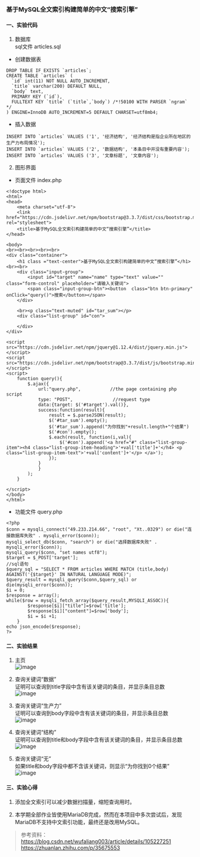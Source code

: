 ### 基于MySQL全文索引构建简单的中文“搜索引擎”

#### 一、实验代码

1. 数据库  
sql文件 articles.sql

- 创建数据表
```
DROP TABLE IF EXISTS `articles`;
CREATE TABLE `articles` (
  `id` int(11) NOT NULL AUTO_INCREMENT,
  `title` varchar(200) DEFAULT NULL,
  `body` text,
  PRIMARY KEY (`id`),
  FULLTEXT KEY `title` (`title`,`body`) /*!50100 WITH PARSER `ngram` */
) ENGINE=InnoDB AUTO_INCREMENT=5 DEFAULT CHARSET=utf8mb4;
```

- 插入数据
```
INSERT INTO `articles` VALUES ('1', '经济结构', '经济结构是指企业所在地区的生产力布局情况');
INSERT INTO `articles` VALUES ('2', '数据结构', '本条目中并没有重要内容');
INSERT INTO `articles` VALUES ('3', '文章标题', '文章内容');
```

2. 图形界面
- 页面文件 index.php
```
<!doctype html>
<html>
<head>
    <meta charset="utf-8">
    <link href="https://cdn.jsdelivr.net/npm/bootstrap@3.3.7/dist/css/bootstrap.min.css" rel="stylesheet">
    <title>基于MySQL全文索引构建简单的中文“搜索引擎”</title>
</head>

<body>
<br><br><br><br><br>
<div class="container">
    <h1 class ="text-center">基于MySQL全文索引构建简单的中文“搜索引擎”</h1><br><br>
    <div class="input-group">
        <input id="target" name="name" type="text" value="" class="form-control" placeholder="请输入关键词">
        <span class="input-group-btn"><button  class="btn btn-primary" onClick="query()">搜索</button></span>
    </div>

    <br><p class="text-muted" id="tar_sum"></p>
    <div class="list-group" id="con">

    </div>
</div>

<script src="https://cdn.jsdelivr.net/npm/jquery@1.12.4/dist/jquery.min.js"></script>
<script src="https://cdn.jsdelivr.net/npm/bootstrap@3.3.7/dist/js/bootstrap.min.js"></script>
<script>
    function query(){
        $.ajax({
            url:"query.php",           //the page containing php script
            type: "POST",               //request type
            data:{target: $('#target').val()},
            success:function(result){
                result = $.parseJSON(result);
                $('#tar_sum').empty();
                $('#tar_sum').append("为你找到"+result.length+"个结果")
                $('#con').empty();
                $.each(result, function(i,val){
                    $('#con').append('<a href="#" class="list-group-item"><h4 class="list-group-item-heading">'+val['title']+'</h4> <p class="list-group-item-text">'+val['content']+'</p> </a>');
                });
            }
            }
        );
    }

</script>
</body>
</html>
```

- 功能文件 query.php
```
<?php
$conn = mysqli_connect("49.233.214.66", "root", "Xt..0329") or die("连接数据库失败" . mysqli_error($conn));
mysqli_select_db($conn, "search") or die("选择数据库失败" . mysqli_error($conn));
mysqli_query($conn, "set names utf8");
$target = $_POST['target'];
//sql语句
$query_sql = "SELECT * FROM articles WHERE MATCH (title,body) AGAINST('{$target}' IN NATURAL LANGUAGE MODE)";
$query_result = mysqli_query($conn,$query_sql) or die(mysqli_error($conn));
$i = 0;
$response = array();
while($row = mysqli_fetch_array($query_result,MYSQLI_ASSOC)){
        $response[$i]["title"]=$row['title'];
        $response[$i]["content"]=$row['body'];
        $i = $i +1;
    }
echo json_encode($response);
?>
```

#### 二、实验结果
1. 主页  
![image](https://github.com/shawn2529/DatebasePrinciple/blob/master/个人项目/实验结果1.PNG)

2. 查询关键词“数据”  
证明可以查询到title字段中含有该关键词的条目，并显示条目总数  
![image](https://github.com/shawn2529/DatebasePrinciple/blob/master/个人项目/实验结果2.PNG)

3. 查询关键词“生产力”  
证明可以查询到body字段中含有该关键词的条目，并显示条目总数  
![image](https://github.com/shawn2529/DatebasePrinciple/blob/master/个人项目/实验结果2.PNG)

4. 查询关键词“结构”  
证明可以查询到title和body字段中含有该关键词的条目，并显示条目总数  
![image](https://github.com/shawn2529/DatebasePrinciple/blob/master/个人项目/实验结果2.PNG)

5. 查询关键词“无”  
如果title和body字段中都不含该关键词，则显示“为你找到0个结果”  
![image](https://github.com/shawn2529/DatebasePrinciple/blob/master/个人项目/实验结果2.PNG)

#### 三、实验心得
1. 添加全文索引可以减少数据扫描量，缩短查询用时。

2. 本学期全部作业皆使用MariaDB完成，然而在本项目中多次尝试后，发现MariaDB不支持中文索引功能，最终还是改用MySQL。

>参考资料：
https://blog.csdn.net/wufaliang003/article/details/105227251  
https://zhuanlan.zhihu.com/p/35675553
